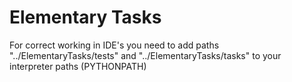 # Elementary Tasks
For correct working in IDE's you need to add paths "../ElementaryTasks/tests" and
"../ElementaryTasks/tasks" to your interpreter paths (PYTHONPATH)

